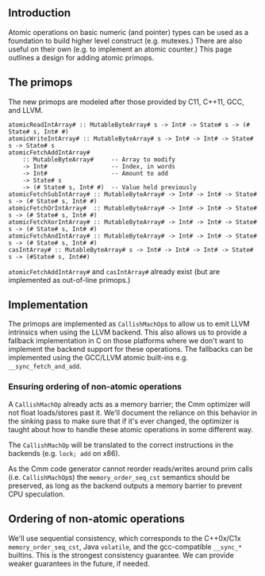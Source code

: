 ## Introduction



Atomic operations on basic numeric (and pointer) types can be used as a foundation to build higher level construct (e.g. mutexes.) There are also useful on their own (e.g. to implement an atomic counter.) This page outlines a design for adding atomic primops.


## The primops



The new primops are modeled after those provided by C11, C++11, GCC, and LLVM.


```
atomicReadIntArray# :: MutableByteArray# s -> Int# -> State# s -> (# State# s, Int# #)
atomicWriteIntArray# :: MutableByteArray# s -> Int# -> Int# -> State# s -> State# s
atomicFetchAddIntArray#
    :: MutableByteArray#     -- Array to modify
    -> Int#                  -- Index, in words
    -> Int#                  -- Amount to add
    -> State# s
    -> (# State# s, Int# #)  -- Value held previously
atomicFetchSubIntArray# :: MutableByteArray# -> Int# -> Int# -> State# s -> (# State# s, Int# #)
atomicFetchOrIntArray#  :: MutableByteArray# -> Int# -> Int# -> State# s -> (# State# s, Int# #)
atomicFetchXorIntArray# :: MutableByteArray# -> Int# -> Int# -> State# s -> (# State# s, Int# #)
atomicFetchAndIntArray# :: MutableByteArray# -> Int# -> Int# -> State# s -> (# State# s, Int# #)
casIntArray# :: MutableByteArray# s -> Int# -> Int# -> Int# -> State# s -> (#State# s, Int##)
```


`atomicFetchAddIntArray#` and `casIntArray#` already exist (but are implemented as out-of-line primops.)


## Implementation



The primops are implemented as `CallishMachOp`s to allow us to emit LLVM intrinsics when using the LLVM backend. This also allows us to provide a fallback implementation in C on those platforms where we don't want to implement the backend support for these operations. The fallbacks can be implemented using the GCC/LLVM atomic built-ins e.g. `__sync_fetch_and_add`.


### Ensuring ordering of non-atomic operations



A `CallishMachOp` already acts as a memory barrier; the Cmm optimizer will not float loads/stores past it. We'll document the reliance on this behavior in the sinking pass to make sure that if it's ever changed, the optimizer is taught about how to handle these atomic operations in some different way.



The `CallishMachOp` will be translated to the correct instructions in the backends (e.g. `lock; add` on x86).



As the Cmm code generator cannot reorder reads/writes around prim calls (i.e. `CallishMachOp`s) the `memory_order_seq_cst` semantics should be preserved, as long as the backend outputs a memory barrier to prevent CPU speculation.


## Ordering of non-atomic operations



We'll use sequential consistency, which corresponds to the C++0x/C1x `memory_order_seq_cst`, Java `volatile`, and the gcc-compatible `__sync_*` builtins. This is the strongest consistency guarantee. We can provide weaker guarantees in the future, if needed.


